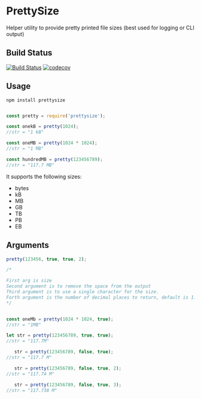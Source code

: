 PrettySize
==========

Helper utility to provide pretty printed file sizes (best used for logging or CLI output)

Build Status
------------

[![Build Status](https://secure.travis-ci.org/davglass/prettysize.svg?branch=master)](http://travis-ci.org/davglass/prettysize)
[![codecov](https://codecov.io/gh/davglass/prettysize/branch/master/graph/badge.svg)](https://codecov.io/gh/davglass/prettysize)

Usage
-----

```
npm install prettysize
```

```javascript

const pretty = require('prettysize');

const onekB = pretty(1024);
//str = "1 kB"

const oneMB = pretty(1024 * 1024);
//str = "1 MB"

const hundredMB = pretty(123456789);
//str = "117.7 MB"
```

It supports the following sizes:

* bytes
* kB
* MB
* GB
* TB
* PB
* EB

Arguments
---------

```javascript
pretty(123456, true, true, 2);

/*

First arg is size
Second argument is to remove the space from the output
Third argument is to use a single character for the size.
Forth argument is the number of decimal places to return, default is 1. 
*/


const oneMb = pretty(1024 * 1024, true);
//str = "1MB"

let str = pretty(123456789, true, true);
//str = "117.7M"

   str = pretty(123456789, false, true);
//str = "117.7 M"

   str = pretty(123456789, false, true, 2);
//str = "117.74 M"

   str = pretty(123456789, false, true, 3);
//str = "117.738 M"

```
